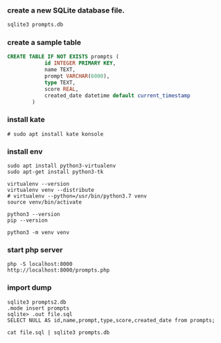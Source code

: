 
### create a new SQLite database file.
```bash
sqlite3 prompts.db
```

### create a sample table 
```sql
CREATE TABLE IF NOT EXISTS prompts (
            id INTEGER PRIMARY KEY,
            name TEXT,
            prompt VARCHAR(6000),
            type TEXT,
            score REAL,
            created_date datetime default current_timestamp
        )
```

### install kate
~~~
# sudo apt install kate konsole
~~~

### install env
~~~
sudo apt install python3-virtualenv
sudo apt-get install python3-tk

virtualenv --version
virtualenv venv --distribute
# virtualenv --python=/usr/bin/python3.7 venv
source venv/bin/activate

python3 --version
pip --version

python3 -m venv venv
~~~

### start php server
~~~
php -S localhost:8000
http://localhost:8000/prompts.php
~~~

### import dump 
~~~
sqlite3 prompts2.db
.mode insert prompts
sqlite> .out file.sql
SELECT NULL AS id,name,prompt,type,score,created_date from prompts;

cat file.sql | sqlite3 prompts.db
~~~